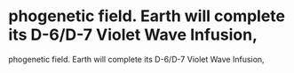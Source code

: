 # phogenetic field. Earth will complete its D-6/D-7 Violet Wave Infusion,

phogenetic field. Earth will complete its D-6/D-7 Violet Wave Infusion,